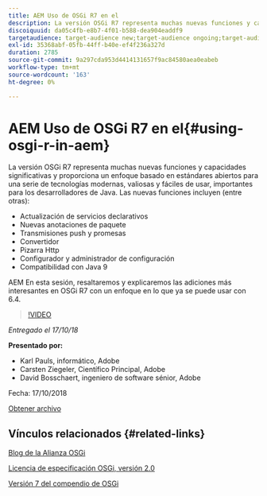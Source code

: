 ```yaml
---
title: AEM Uso de OSGi R7 en el
description: La versión OSGi R7 representa muchas nuevas funciones y capacidades significativas y proporciona un enfoque basado en estándares abiertos para una serie de tecnologías modernas, valiosas y fáciles de usar, importantes para los desarrolladores de Java.
discoiquuid: da05c4fb-e8b7-4f01-b588-dea904eaddf9
targetaudience: target-audience new;target-audience ongoing;target-audience upgrader
exl-id: 35368abf-05fb-44ff-b40e-ef4f236a327d
duration: 2785
source-git-commit: 9a297cda953d4414131657f9ac84580aea0eabeb
workflow-type: tm+mt
source-wordcount: '163'
ht-degree: 0%

---
```


# AEM Uso de OSGi R7 en el{#using-osgi-r-in-aem}

La versión OSGi R7 representa muchas nuevas funciones y capacidades significativas y proporciona un enfoque basado en estándares abiertos para una serie de tecnologías modernas, valiosas y fáciles de usar, importantes para los desarrolladores de Java.  Las nuevas funciones incluyen (entre otras):

* Actualización de servicios declarativos
* Nuevas anotaciones de paquete
* Transmisiones push y promesas
* Convertidor
* Pizarra Http
* Configurador y administrador de configuración
* Compatibilidad con Java 9

AEM En esta sesión, resaltaremos y explicaremos las adiciones más interesantes en OSGi R7 con un enfoque en lo que ya se puede usar con 6.4.

>[!VIDEO](https://video.tv.adobe.com/v/25037/?quality=9)

*Entregado el 17/10/18*

**Presentado por:**

* Karl Pauls, informático, Adobe
* Carsten Ziegeler, Científico Principal, Adobe
* David Bosschaert, ingeniero de software sénior, Adobe

Fecha: 17/10/2018

[Obtener archivo](assets/aem-gems-osg-r7inaem-10172018.pdf)

## Vínculos relacionados {#related-links}

[Blog de la Alianza OSGi](https://blog.osgi.org/2018/09/osgi-r7-highlights-blog-series.html)

[Licencia de especificación OSGi, versión 2.0](https://osgi.org/specification/osgi.core/7.0.0/index.html)

[Versión 7 del compendio de OSGi](https://osgi.org/specification/osgi.cmpn/7.0.0/index.html)

<!--
[Get back to the Overview](https://helpx.adobe.com/es/experience-manager/kt/eseminars/gems/aem-index.html)
-->
